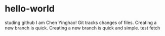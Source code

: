# hello-world
studing github
I am Chen Yinghao!
Git tracks changes of files.
Creating a new branch is quick.
Creating a new branch is quick and simple.
test fetch
